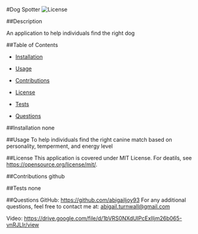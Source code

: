 
  #Dog Spotter
  ![License]((https://img.shields.io/badge/License-MIT-yellow.svg))


  ##Description

  An application to help individuals find the right dog
  

  ##Table of Contents

  - [Installation](#Installation)

  - [Usage](#Usage)

  - [Contributions](#Contributions)

  - [License](#License)

  - [Tests](#Tests)

  - [Questions](#Questions)


  ##Installation
  none

  
  ##Usage
  To help individuals find the right canine match based on personality, temperment, and energy level


  ##License
  This application is covered under MIT License.
  For deatils, see https://opensource.org/license/mit/.


  ##Contributions
  github

  
  ##Tests
  none


  ##Questions
  GitHub: https://github.com/abigailjoy93
  For any additional questions, feel free to contact me at: <a href="mailto:abigail.turnwall@gmail.com">abigail.turnwall@gmail.com</a>

  Video: https://drive.google.com/file/d/1bVRS0NXdUIPcExIIjm26b065-vnRJLIr/view
  
